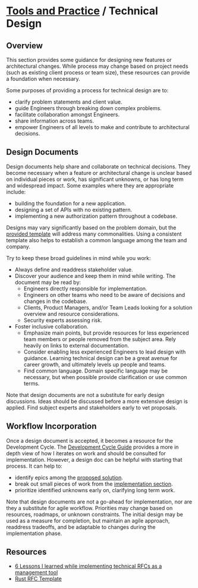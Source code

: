 # [Tools and Practice](../README.md) / Technical Design

## Overview

This section provides some guidance
for designing new features or architectural changes.
While process may change based on project needs
(such as existing client process or team size),
these resources can provide a foundation when necessary.

Some purposes of providing a process for technical design are to:

* clarify problem statements and client value.
* guide Engineers through breaking down complex problems.
* facilitate collaboration amongst Engineers.
* share information across teams.
* empower Engineers of all levels to make and contribute to architectural decisions.

## Design Documents

Design documents help share and collaborate on technical decisions.
They become necessary when a feature or architectural change
is unclear based on individual pieces or work,
has significant unknowns,
or has long term and widespread impact.
Some examples where they are appropriate include:

* building the foundation for a new application.
* designing a set of APIs with no existing pattern.
* implementing a new authorization pattern throughout a codebase.

Designs may vary significantly based on the problem domain,
but the [provided template](./design-document-template.md)
will address many commonalities.
Using a consistent template also helps to establish a common language among the team and company.

Try to keep these broad guidelines in mind while you work:

* Always define and readdress stakeholder value.
* Discover your audience and keep them in mind while writing.
  The document may be read by:
  * Engineers directly responsible for implementation.
  * Engineers on other teams who need to be aware of decisions and changes in the codebase.
  * Clients, Product Managers, and/or Team Leads looking for a solution overview and resource considerations.
  * Security experts assessing risk.
* Foster inclusive collaboration.
  * Emphasize main points,
  but provide resources for less experienced team members
  or people removed from the subject area.
  Rely heavily on links to external documentation.
  * Consider enabling less experienced Engineers to lead design with guidance.
  Learning technical design can be a great avenue for career growth,
  and ultimately levels up people and teams.
  * Find common language.
  Domain specific language may be necessary,
  but when possible provide clarification
  or use common terms.

Note that design documents are not a substitute for early design discussions.
Ideas should be discussed before a more extensive design is applied.
Find subject experts and stakeholders early to vet proposals.

## Workflow Incorporation

Once a design document is accepted,
it becomes a resource for the Development Cycle.
The [Development Cycle Guide](../../cycle/README.md)
provides a more in depth view of how I iterates on work
and should be consulted for implementation.
However, a design doc can be helpful with starting that process.
It can help to:

* identify epics among the [proposed solution](./design-document-template.md#proposed-solution).
* break out small pieces of work from the [implementation section](./design-document-template.md#implementation).
* prioritize identified unknowns early on, clarifying long term work.

Note that design documents are not a go-ahead for implementation,
nor are they a substitute for agile workflow.
Priorities may change based on resources, roadmaps, or unknown constraints.
The initial design may be used as a measure for completion,
but maintain an agile approach,
readdress tradeoffs,
and be adaptable to changes during the implementation phase.

## Resources

* [6 Lessons I learned while implementing technical RFCs as a management tool](https://buriti.ca/6-lessons-i-learned-while-implementing-technical-rfcs-as-a-management-tool-34687dbf46cb)
* [Rust RFC Template](https://gitlab.com/rust-lang/rfcs/blob/master/0000-template.md)
